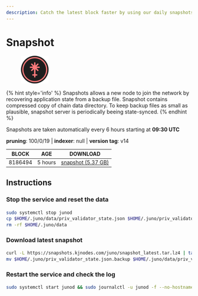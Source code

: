 ```yaml
---
description: Catch the latest block faster by using our daily snapshots.
---
```


# Snapshot

<figure><img src="https://raw.githubusercontent.com/kj89/cosmos-images/main/logos/juno.png" alt=""><figcaption></figcaption></figure>

{% hint style='info' %}
Snapshots allows a new node to join the network by recovering application state from a backup file. 
Snapshot contains compressed copy of chain data directory. To keep backup files as small as plausible, 
snapshot server is periodically beeing state-synced.
{% endhint %}

Snapshots are taken automatically every 6 hours starting at **09:30 UTC**

**pruning**: 100/0/19 | **indexer**: null | **version tag**: v14

| BLOCK             | AGE             | DOWNLOAD                                                                                            |
| ----------------- | --------------- | --------------------------------------------------------------------------------------------------- |
| 8186494 | 5 hours | [snapshot (5.37 GB)](https://snapshots.kjnodes.com/juno/snapshot\_latest.tar.lz4) |

## Instructions

### Stop the service and reset the data

```bash
sudo systemctl stop junod
cp $HOME/.juno/data/priv_validator_state.json $HOME/.juno/priv_validator_state.json.backup
rm -rf $HOME/.juno/data
```

### Download latest snapshot

```bash
curl -L https://snapshots.kjnodes.com/juno/snapshot_latest.tar.lz4 | tar -Ilz4 -xf - -C $HOME/.juno
mv $HOME/.juno/priv_validator_state.json.backup $HOME/.juno/data/priv_validator_state.json
```

### Restart the service and check the log

```bash
sudo systemctl start junod && sudo journalctl -u junod -f --no-hostname -o cat
```
